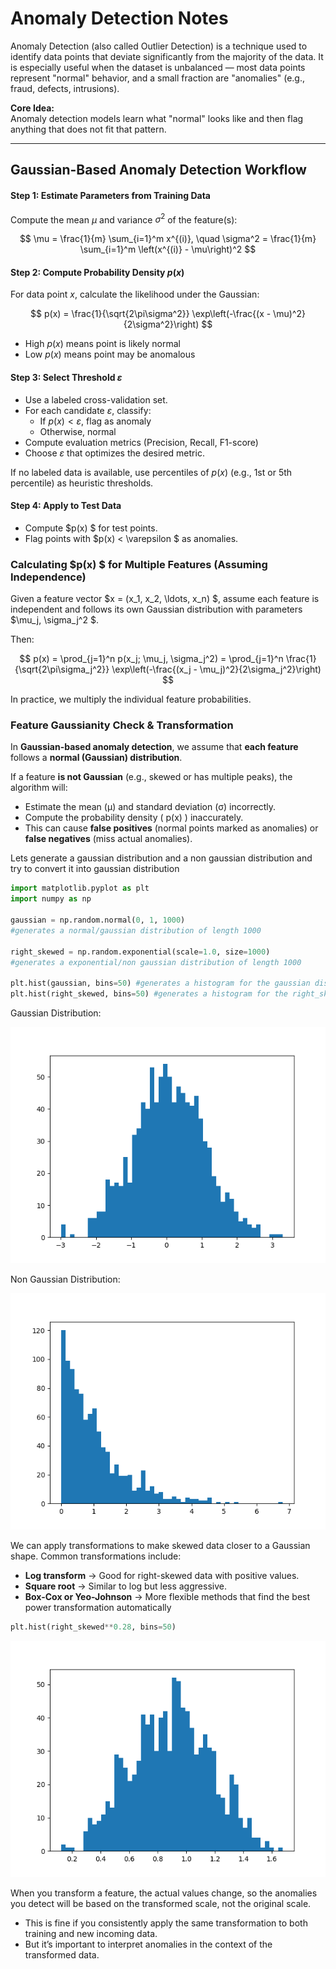 # Anomaly Detection Notes

Anomaly Detection (also called Outlier Detection) is a technique used to identify data points that deviate significantly from the majority of the data. It is especially useful when the dataset is unbalanced — most data points represent "normal" behavior, and a small fraction are "anomalies" (e.g., fraud, defects, intrusions).

**Core Idea:**  
Anomaly detection models learn what "normal" looks like and then flag anything that does not fit that pattern.

---

## Gaussian-Based Anomaly Detection Workflow

#### Step 1: Estimate Parameters from Training Data

Compute the mean $\mu$ and variance $\sigma^2$ of the feature(s):

$$
\mu = \frac{1}{m} \sum_{i=1}^m x^{(i)}, \quad
\sigma^2 = \frac{1}{m} \sum_{i=1}^m \left(x^{(i)} - \mu\right)^2
$$

#### Step 2: Compute Probability Density $p(x)$

For data point $x$, calculate the likelihood under the Gaussian:

$$
p(x) = \frac{1}{\sqrt{2\pi\sigma^2}} \exp\left(-\frac{(x - \mu)^2}{2\sigma^2}\right)
$$

- High $p(x)$ means point is likely normal
- Low $p(x)$ means point may be anomalous

#### Step 3: Select Threshold $\varepsilon$

- Use a labeled cross-validation set.
- For each candidate $\varepsilon$, classify:
  - If $p(x) < \varepsilon$, flag as anomaly
  - Otherwise, normal
- Compute evaluation metrics (Precision, Recall, F1-score)
- Choose $\varepsilon$ that optimizes the desired metric.

If no labeled data is available, use percentiles of $p(x)$ (e.g., 1st or 5th percentile) as heuristic thresholds.

#### Step 4: Apply to Test Data

- Compute $p(x) $ for test points.
- Flag points with $p(x) < \varepsilon $ as anomalies.

### Calculating $p(x) $ for Multiple Features (Assuming Independence)

Given a feature vector $x = (x_1, x_2, \ldots, x_n) $, assume each feature is independent and follows its own Gaussian distribution with parameters $\mu_j, \sigma_j^2 $.

Then:

$$
p(x) = \prod_{j=1}^n p(x_j; \mu_j, \sigma_j^2) = \prod_{j=1}^n \frac{1}{\sqrt{2\pi\sigma_j^2}} \exp\left(-\frac{(x_j - \mu_j)^2}{2\sigma_j^2}\right)
$$

In practice, we multiply the individual feature probabilities.

### Feature Gaussianity Check & Transformation

In **Gaussian-based anomaly detection**, we assume that **each feature** follows a **normal (Gaussian) distribution**.

If a feature **is not Gaussian** (e.g., skewed or has multiple peaks), the algorithm will:

- Estimate the mean (μ) and standard deviation (σ) incorrectly.
- Compute the probability density \( p(x) \) inaccurately.
- This can cause **false positives** (normal points marked as anomalies) or **false negatives** (miss actual anomalies).

Lets generate a gaussian distribution and a non gaussian distribution and try to convert it into gaussian distribution

```python
import matplotlib.pyplot as plt
import numpy as np

gaussian = np.random.normal(0, 1, 1000)
#generates a normal/gaussian distribution of length 1000

right_skewed = np.random.exponential(scale=1.0, size=1000)
#generates a exponential/non gaussian distribution of length 1000

plt.hist(gaussian, bins=50) #generates a histogram for the gaussian distribution
plt.hist(right_skewed, bins=50) #generates a histogram for the right_skewed distribution
```

Gaussian Distribution:

![Gaussian Distribution Graph](./assets/gaussian_dist.png)

Non Gaussian Distribution:

![Non Gaussian Distribution Graph](./assets/non_gaussian_dist.png)

We can apply transformations to make skewed data closer to a Gaussian shape.
Common transformations include:

- **Log transform** → Good for right-skewed data with positive values.
- **Square root** → Similar to log but less aggressive.
- **Box-Cox or Yeo-Johnson** → More flexible methods that find the best power transformation automatically

```python
plt.hist(right_skewed**0.28, bins=50)
```

![Non Gaussian Converted Distribution Graph](./assets/non_gaussian_converted_dist.png)

When you transform a feature, the actual values change, so the anomalies you detect will be based on the transformed scale, not the original scale.

- This is fine if you consistently apply the same transformation to both training and new incoming data.
- But it’s important to interpret anomalies in the context of the transformed data.

